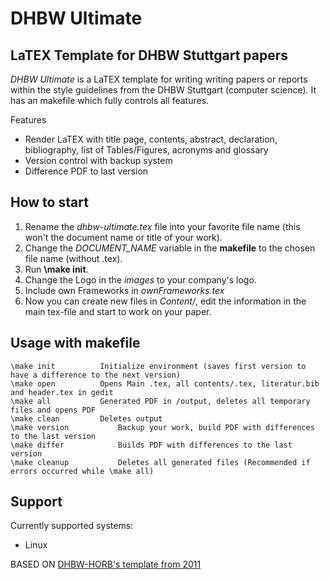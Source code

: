 DHBW Ultimate
=============
## LaTEX Template for DHBW Stuttgart papers
_DHBW Ultimate_ is a LaTEX template for writing writing papers or reports within the style guidelines from the DHBW Stuttgart (computer science).
It has an makefile which fully controls all features.

Features
  + Render LaTEX with title page, contents, abstract, declaration, bibliography, list of Tables/Figures, acronyms and glossary
  + Version control with backup system
  + Difference PDF to last version

## How to start
1. Rename the _dhbw-ultimate.tex_ file into your favorite file name (this won't the document name or title of your work).
2. Change the *DOCUMENT_NAME* variable in the **makefile** to the chosen file name (without .tex).
3. Run **\make init**. 
4. Change the Logo in the *images* to your company's logo.
5. Include own Frameworks in *ownFrameworks.tex*
6. Now you can create new files in *Content/*, edit the information in the main tex-file and start to work on your paper. 

## Usage with makefile
	\make init			Initialize environment (saves first version to have a difference to the next version)
	\make open			Opens Main .tex, all contents/.tex, literatur.bib and header.tex in gedit 
	\make all			Generated PDF in /output, deletes all temporary files and opens PDF
	\make clean			Deletes output
	\make version			Backup your work, build PDF with differences to the last version
	\make differ			Builds PDF with differences to the last version 
	\make cleanup			Deletes all generated files (Recommended if errors occurred while \make all)
	
## Support
Currently supported systems:
   + Linux



BASED ON [DHBW-HORB's template from 2011](https://github.com/dhbw-horb/latexVorlageEnglisch/commits/master)
